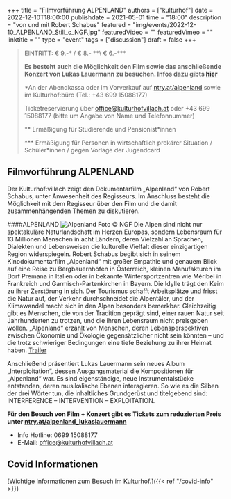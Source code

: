 +++
title = "Filmvorführung ALPENLAND"
authors = ["kulturhof"]
date = 2022-12-10T18:00:00
publishdate = 2021-05-01
time = "18:00"
description = "von und mit Robert Schabus"
featured = "img/events/2022-12-10_ALPENLAND_Still_c_NGF.jpg"
featuredVideo = ""
featuredVimeo = ""
linktitle = ""
type = "event"
tags = ["discussion"]
draft = false
+++

>
> EINTRITT: € 9.-\* / € 8.- *\*\ € 6.-\*\*\*
> 
>**Es besteht auch die Möglichkeit den Film sowie das anschließende Konzert von Lukas Lauermann zu besuchen. Infos dazu gibts [hier](https://kulturhofvillach.at/events/2022/2022-12-10_lukaslauermann_alpenland/)**
>
> \*An der Abendkassa oder im Vorverkauf auf [ntry.at/alpenland](https://ntry.at/alpenland) sowie im Kulturhof:büro (Tel.: +43 699 15088177)
>
>Ticketreservierung über office@kulturhofvillach.at oder +43 699 15088177 (bitte um Angabe von Name und Telefonnummer) 
> 
> \*\* Ermäßigung für Studierende und Pensionist\*innen
>
> \*\*\* Ermäßigung für Personen in wirtschaftlich prekärer Situation / Schüler\*innen / gegen Vorlage der Jugendcard
>


## Filmvorführung ALPENLAND

Der Kulturhof:villach zeigt den Dokumentarfilm „Alpenland“ von Robert Schabus, unter Anwesenheit des Regisseurs. Im Anschluss besteht die Möglichkeit mit dem Regisseur über den Film und die damit zusammenhängenden Themen zu diskutieren.

####ALPENLAND
![Alpenland](/img/events/2022-12-10_ALPENLAND_Still_c_NGF.jpg)
Foto © NGF
Die Alpen sind nicht nur spektakuläre Naturlandschaft im Herzen Europas, sondern Lebensraum für 13 Millionen Menschen in acht Ländern, deren Vielzahl an Sprachen, Dialekten und Lebensweisen die kulturelle Vielfalt dieser einzigartigen Region widerspiegeln. Robert Schabus begibt sich in seinem Kinodokumentarfilm „Alpenland“ mit großer Empathie und genauem Blick auf eine Reise zu Bergbauernhöfen in Österreich, kleinen Manufakturen im Dorf Premana in Italien oder in bekannte Wintersportzentren wie Méribel in Frankreich und Garmisch-Partenkirchen in Bayern. Die Idylle trägt den Keim zu ihrer Zerstörung in sich. Der Tourismus schafft Arbeitsplätze und frisst die Natur auf, der Verkehr durchschneidet die Alpentäler, und der Klimawandel macht sich in den Alpen besonders bemerkbar. Gleichzeitig gibt es Menschen, die von der Tradition geprägt sind, einer rauen Natur seit Jahrhunderten zu trotzen, und die ihren Lebensraum nicht preisgeben wollen. „Alpenland“ erzählt von Menschen, deren Lebensperspektiven zwischen Ökonomie und Ökologie gegensätzlicher nicht sein könnten – und die trotz schwieriger Bedingungen eine tiefe Beziehung zu ihrer Heimat haben.
[Trailer](https://www.alpenland-film.at/de/trailer)

Anschließend präsentiert Lukas Lauermann sein neues Album „Interploitation“, dessen Ausgangsmaterial die Kompositionen für „Alpenland“ war. Es sind eigenständige, neue Instrumentalstücke entstanden, deren musikalische Ebenen interagieren. So wie es die Silben der drei Wörter tun, die inhaltliches Grundgerüst und titelgebend sind: INTERFERENCE – INTERVENTION – EXPLOITATION.

**Für den Besuch von Film + Konzert gibt es Tickets zum reduzierten Preis unter [ntry.at/alpenland_lukaslauermann](https://ntry.at/alpenland_lukaslauermann)**


- Info Hotline: 0699 15088177 
- E-Mail: office@kulturhofvillach.at

## Covid Informationen

[Wichtige Informationen zum Besuch im Kulturhof.]({{< ref "/covid-info" >}})
